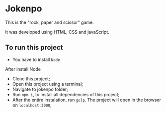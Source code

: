 # Jokenpo

This is the "rock, paper and scissor" game.

It was developed using HTML, CSS and javaScript.

## To run this project
- You have to install `Node`

After install Node
- Clone this project;
- Open this project using a terminal;
- Navigate to jokenpo folder;
- Run `npm i`, to install all dependencies of this project;
- After the entire instalation, run `gulp`. The project will open in the browser on `localhost:3000`;
